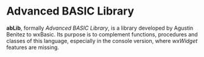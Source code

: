 Advanced BASIC Library
======================

**abLib**, formally *Advanced BASIC Library*, is a library developed by 
Agustin Benitez to wxBasic. Its purpose is to complement functions, 
procedures and classes of this language, especially in the console 
version, where *wxWidget* features are missing.
